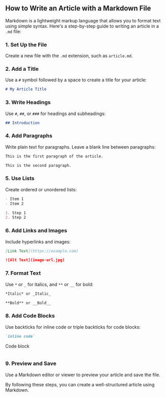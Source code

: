 
## How to Write an Article with a Markdown File

Markdown is a lightweight markup language that allows you to format text using simple syntax. Here's a step-by-step guide to writing an article in a `.md` file:

### 1. Set Up the File
Create a new file with the `.md` extension, such as `article.md`.

### 2. Add a Title
Use a `#` symbol followed by a space to create a title for your article:
```markdown
# My Article Title
```

### 3. Write Headings
Use `#`, `##`, or `###` for headings and subheadings:
```markdown
## Introduction
```

### 4. Add Paragraphs
Write plain text for paragraphs. Leave a blank line between paragraphs:
```markdown
This is the first paragraph of the article.

This is the second paragraph.
```

### 5. Use Lists
Create ordered or unordered lists:
```markdown
- Item 1
- Item 2

1. Step 1
2. Step 2
```

### 6. Add Links and Images
Include hyperlinks and images:
```markdown
[Link Text](https://example.com)

![Alt Text](image-url.jpg)
```

### 7. Format Text
Use `*` or `_` for italics, and `**` or `__` for bold:
```markdown
*Italic* or _Italic_

**Bold** or __Bold__
```

### 8. Add Code Blocks
Use backticks for inline code or triple backticks for code blocks:
```markdown
`inline code`

```
Code block
```
```

### 9. Preview and Save
Use a Markdown editor or viewer to preview your article and save the file.

By following these steps, you can create a well-structured article using Markdown.